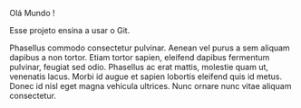 Olá Mundo !

Esse projeto ensina a usar o Git.

Phasellus commodo consectetur pulvinar. Aenean vel purus a sem aliquam dapibus a non tortor. Etiam tortor sapien, eleifend dapibus fermentum pulvinar, feugiat sed odio. Phasellus ac erat mattis, molestie quam ut, venenatis lacus. Morbi id augue et sapien lobortis eleifend quis id metus. Donec id nisl eget magna vehicula ultrices. Nunc ornare nunc vitae aliquam consectetur.